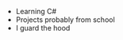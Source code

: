 - Learning C#
- Projects probably from school
- I guard the hood

<!---
FronkDanMaktige/FronkDanMaktige is a ✨ special ✨ repository because its `README.md` (this file) appears on your GitHub profile.
You can click the Preview link to take a look at your changes.
--->
